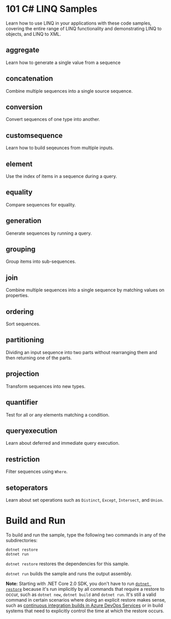 # 101 C# LINQ Samples

Learn how to use LINQ in your applications with these code samples, covering the entire range of LINQ functionality and demonstrating LINQ
to objects, and LINQ to XML.

## aggregate

Learn how to generate a single value from a sequence

## concatenation

Combine multiple sequences into a single source sequence.

## conversion

Convert sequences of one type into another.

## customsequence

Learn how to build seqeunces from multiple inputs.

## element

Use the index of items in a sequence during a query.

## equality

Compare sequences for equality.

## generation

Generate sequences by running a query.

## grouping

Group items into sub-sequences.

## join

Combine multiple sequences into a single sequence
by matching values on properties.


## ordering

Sort sequences.

## partitioning

Dividing an input sequence into two parts without rearranging
them and then returning one of the parts.

## projection

Transform sequences into new types.

## quantifier

Test for all or any elements matching a condition.

## queryexecution

Learn about deferred and immediate query execution.

## restriction

Filter sequences using `Where`.

## setoperators

Learn about set operations such as `Distinct`, `Except`, `Intersect`,
and `Union`. 

# Build and Run

To build and run the sample, type the following two commands in any of the subdirectories:

```
dotnet restore
dotnet run
```

`dotnet restore` restores the dependencies for this sample.

`dotnet run` builds the sample and runs the output assembly.

**Note:** Starting with .NET Core 2.0 SDK, you don't have to run [`dotnet restore`](https://docs.microsoft.com/dotnet/core/tools/dotnet-restore) because it's run implicitly by all commands that require a restore to occur, such as `dotnet new`, `dotnet build` and `dotnet run`. It's still a valid command in certain scenarios where doing an explicit restore makes sense, such as [continuous integration builds in Azure DevOps Services](https://docs.microsoft.com/azure/devops/build-release/apps/aspnet/build-aspnet-core) or in build systems that need to explicitly control the time at which the restore occurs.
